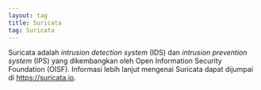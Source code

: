 ```yaml
---
layout: tag
title: Suricata
tag: Suricata
---
```


Suricata adalah *intrusion detection system* (IDS) dan *intrusion prevention system* (IPS) yang dikembangkan oleh 
Open Information Security Foundation (OISF).  Informasi lebih lanjut mengenai Suricata dapat dijumpai di <https://suricata.io>.